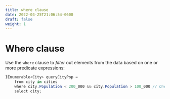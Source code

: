 ```yaml
---
title: where clause
date: 2022-04-25T21:06:54-0600
draft: false
weight: 1
---
```

# Where clause
Use the `where` clause to *filter* out elements from the data based on one or more predicate expressions:

```cs
IEnumerable<City> queryCityPop =
    from city in cities
    where city.Population < 200_000 && city.Population > 100_000 // One predicate, two conditions.
    select city;
```
